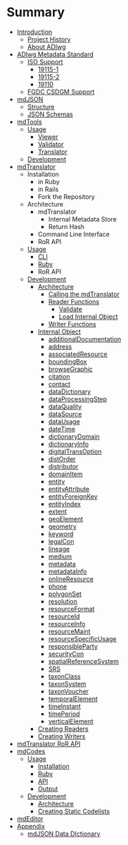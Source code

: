 # Summary

* [Introduction](README.md)
   * [Project History](project_history.md)
   * [About ADIwg](about_adiwg.md)
* [ADIwg Metadata Standard](adiwg_metadata_standard/README.md)
   * [ISO Support](adiwg_metadata_standard/iso_support.md)
       * [19115-1](adiwg_metadata_standard/19115-1.md)
       * [19115-2](adiwg_metadata_standard/19115-2.md)
       * [19110](adiwg_metadata_standard/19110.md)
   * [FGDC CSDGM Support](adiwg_metadata_standard/fgdc_csdgm_support.md)
* [mdJSON](mdjson_schemas/README.md)
   * [Structure](mdjson_schemas/structure.md)
   * [JSON Schemas](mdjson_schemas/json_schemas.md)
* [mdTools](mdjson_schema_viewer/README.md)
   * [Usage](mdjson_schema_viewer/usage.md)
       * [Viewer](mdjson_schema_viewer/schema_tree.md)
       * [Validator](mdjson_schema_viewer/validator.md)
       * [Translator](mdjson_schema_viewer/translator.md)
   * [Development](mdjson_schema_viewer/development.md)
* [mdTranslator](mdtranslator/README.md)
   * Installation
       * in Ruby
       * in Rails
       * Fork the Repository
   * Architecture
       * mdTranslator
           * Internal Metadata Store
           * Return Hash
       * Command Line Interface
       * RoR API
   * [Usage](mdtranslator/usage.md)
       * [CLI](mdtranslator/cli.md)
       * [Ruby](mdtranslator/ruby_gem.md)
       * RoR API
   * [Development](mdtranslator/development.md)
       * [Architecture](mdtranslator/architecture.md)
           * [Calling the mdTranslator](mdtranslator/call_the_mdtranslator.md)
           * [Reader Functions](mdtranslator/read.md)
               * [Validate](mdtranslator/validate.md)
               * [Load Internal Object](mdtranslator/load_internal_object.md)
           * [Writer Functions](mdtranslator/write.md)
       * [Internal Object](mdtranslator/internal_object.md)
           * [additionalDocumentation](mdtranslator/additionaldocumentation.md)
           * [address](mdtranslator/address.md)
           * [associatedResource](mdtranslator/associatedresource.md)
           * [boundingBox](mdtranslator/boundingbox.md)
           * [browseGraphic](mdtranslator/browsegraphic.md)
           * [citation](mdtranslator/citation.md)
           * [contact](mdtranslator/contact.md)
           * [dataDictionary](mdtranslator/datadictionary.md)
           * [dataProcessingStep](mdtranslator/dataprocessingstep.md)
           * [dataQuality](mdtranslator/dataquality.md)
           * [dataSource](mdtranslator/datasource.md)
           * [dataUsage](mdtranslator/datausage.md)
           * [dateTime](mdtranslator/datetime.md)
           * [dictionaryDomain](mdtranslator/dictionarydomain.md)
           * [dictionaryInfo](mdtranslator/dictionaryinfo.md)
           * [digitalTransOption](mdtranslator/digitaltransoption.md)
           * [distOrder](mdtranslator/distorder.md)
           * [distributor](mdtranslator/distributor.md)
           * [domainItem](mdtranslator/domainitem.md)
           * [entity](mdtranslator/entity.md)
           * [entityAttribute](mdtranslator/entityattribute.md)
           * [entityForeignKey](mdtranslator/entityforeignkey.md)
           * [entityIndex](mdtranslator/entityindex.md)
           * [extent](mdtranslator/extent.md)
           * [geoElement](mdtranslator/geoelement.md)
           * [geometry](mdtranslator/geometry.md)
           * [keyword](mdtranslator/keyword.md)
           * [legalCon](mdtranslator/legalcon.md)
           * [lineage](mdtranslator/lineage.md)
           * [medium](mdtranslator/medium.md)
           * [metadata](mdtranslator/metadata.md)
           * [metadataInfo](mdtranslator/metadatainfo.md)
           * [onlineResource](mdtranslator/onlineresource.md)
           * [phone](mdtranslator/phone.md)
           * [polygonSet](mdtranslator/polygonset.md)
           * [resolution](mdtranslator/resolution.md)
           * [resourceFormat](mdtranslator/resourceformat.md)
           * [resourceId](mdtranslator/resourceid.md)
           * [resourceInfo](mdtranslator/resourceinfo.md)
           * [resourceMaint](mdtranslator/resourcemaint.md)
           * [resourceSpecificUsage](mdtranslator/resourcespecificusage.md)
           * [responsibleParty](mdtranslator/responsibleparty.md)
           * [securityCon](mdtranslator/securitycon.md)
           * [spatialReferenceSystem](mdtranslator/spatialreferencesystem.md)
           * [SRS](mdtranslator/srs.md)
           * [taxonClass](mdtranslator/taxonclass.md)
           * [taxonSystem](mdtranslator/taxonsystem.md)
           * [taxonVoucher](mdtranslator/taxonvoucher.md)
           * [temporalElement](mdtranslator/temporalelement.md)
           * [timeInstant](mdtranslator/timeinstant.md)
           * [timePeriod](mdtranslator/timeperiod.md)
           * [verticalElement](mdtranslator/verticalelement.md)
       * [Creating Readers](mdtranslator/creating_readers.md)
       * [Creating Writers](mdtranslator/creating_writers.md)
* [mdTranslator RoR API](mdtranslator_ror_api/README.md)
* [mdCodes](mdcodes/README.md)
   * [Usage](mdcodes/usage.md)
       * [Installation](mdcodes/installation.md)
       * [Ruby](mdcodes/ruby.md)
       * [API](mdcodes/api.md)
       * [Output](mdcodes/output.md)
   * [Development](mdcodes/development.md)
       * [Architecture](mdcodes/architecture.md)
       * [Creating Static Codelists](mdcodes/creating_static_codelists.md)
* [mdEditor](mdeditor/README.md)
* [Appendix](appendix.md)
   * [mdJSON Data DIctionary](appendix/mdjson_data_dictionary.md)

